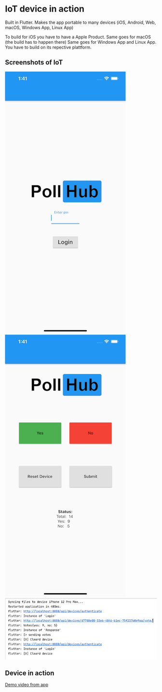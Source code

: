 # IoT device in action

Built in Flutter.
Makes the app portable to many devices
(iOS, Android, Web, macOS, Windows App, Linux App)

To build for iOS you have to have a Apple Product.
Same goes for macOS (the build has to happen there)
Same goes for Windows App and Linux App.
You have to build on its repective plattform.

## Screenshots of IoT

![login](device/login.png)
![vote](device/vote.png)
![log](device/log.png)

## Device in action

[Demo video from app](device/iot-device.mov)